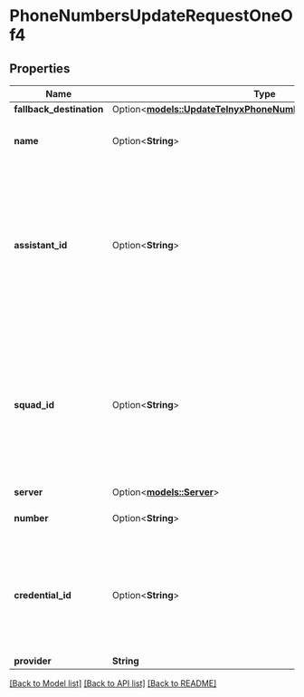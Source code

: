 # PhoneNumbersUpdateRequestOneOf4

## Properties

Name | Type | Description | Notes
------------ | ------------- | ------------- | -------------
**fallback_destination** | Option<[**models::UpdateTelnyxPhoneNumberDtoFallbackDestination**](UpdateTelnyxPhoneNumberDtoFallbackDestination.md)> |  | [optional]
**name** | Option<**String**> | This is the name of the phone number. This is just for your own reference. | [optional]
**assistant_id** | Option<**String**> | This is the assistant that will be used for incoming calls to this phone number.  If neither `assistantId` nor `squadId` is set, `assistant-request` will be sent to your Server URL. Check `ServerMessage` and `ServerMessageResponse` for the shape of the message and response that is expected. | [optional]
**squad_id** | Option<**String**> | This is the squad that will be used for incoming calls to this phone number.  If neither `assistantId` nor `squadId` is set, `assistant-request` will be sent to your Server URL. Check `ServerMessage` and `ServerMessageResponse` for the shape of the message and response that is expected. | [optional]
**server** | Option<[**models::Server**](Server.md)> |  | [optional]
**number** | Option<**String**> | These are the digits of the phone number you own on your Telnyx. | [optional]
**credential_id** | Option<**String**> | This is the credential you added in dashboard.vapi.ai/keys. This is used to configure the number to send inbound calls to Vapi, make outbound calls and do live call updates like transfers and hangups. | [optional]
**provider** | **String** |  | 

[[Back to Model list]](../README.md#documentation-for-models) [[Back to API list]](../README.md#documentation-for-api-endpoints) [[Back to README]](../README.md)


